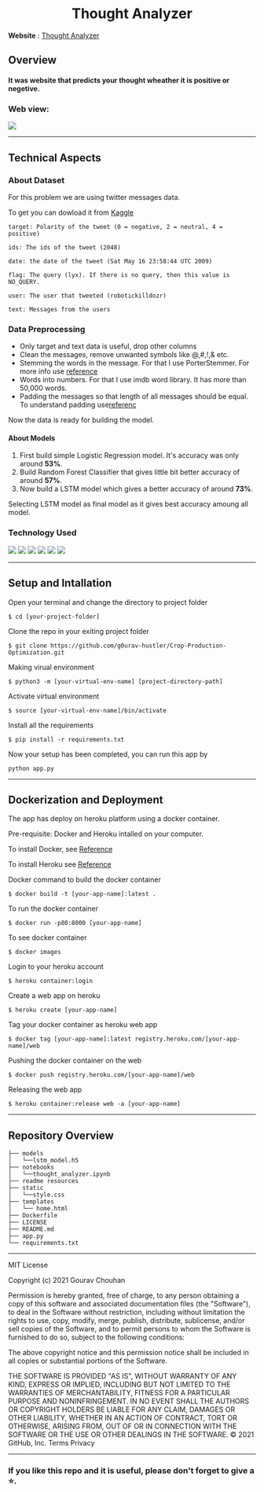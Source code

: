 <h1 align = 'center' >Thought Analyzer  </h1>

**Website** : [Thought Analyzer](https://thought-analyzer.herokuapp.com/)

## Overview 
#### It was website that predicts your thought wheather it is positive or negetive.

### Web view:
![](https://github.com/g0urav-hustler/Thought-Analyzer/blob/master/readme%20resources/web%20image.png)

----------------------------
## Technical Aspects

### About Dataset

For this problem we are using twitter messages data.

To get you can dowload it from [Kaggle](https://www.kaggle.com/kazanova/sentiment140)

```
target: Polarity of the tweet (0 = negative, 2 = neutral, 4 = positive)

ids: The ids of the tweet (2048)

date: the date of the tweet (Sat May 16 23:58:44 UTC 2009)

flag: The query (lyx). If there is no query, then this value is NO_QUERY.

user: The user that tweeted (robotickilldozr)

text: Messages from the users

```

### Data Preprocessing

- Only target and text data is useful, drop other columns
- Clean the messages, remove unwanted symbols like @,#,!,& etc.
- Stemming the words in the message. For that I use PorterStemmer. For more info use [reference](https://www.geeksforgeeks.org/python-stemming-words-with-nltk/)
- Words into numbers. For that I use imdb word library. It has more than 50,000 words. 
- Padding the messages so that length of all messages should be equal. To understand padding use[referenc](https://www.tensorflow.org/guide/keras/masking_and_padding)

Now the data is ready for building the model.

#### About Models
1. First build simple Logistic Regression model. It's accuracy was only around **53%**.
2. Build Random Forest Classifier that gives little bit better accuracy of around **57%**.
3. Now build a LSTM model which gives a better accuracy of around **73%**.

Selecting LSTM model as final model as it gives best accuracy amoung all model.

### Technology Used 
![](https://img.shields.io/badge/Python-3.7-blue.svg)
![](https://img.shields.io/badge/TF-2.6.0-blue.svg)
![](https://img.shields.io/badge/NLTK-3.6.3-blue.svg)
![](https://img.shields.io/badge/Flask-1.1.1-blue.svg)
![](https://img.shields.io/badge/Docker-20.10.12-blue.svg)
![](https://img.shields.io/badge/Heroku-7.59.1-blue.svg)

----------------------------
## Setup and Intallation

Open your terminal and change the directory to project folder
```
$ cd [your-project-folder]
```
Clone the repo in your exiting project folder
```
$ git clone https://github.com/g0urav-hustler/Crop-Production-Optimization.git
```
Making virual environment 
```
$ python3 -m [your-virtual-env-name] [project-directory-path]
```
Activate virtual environment 
```
$ source [your-virtual-env-name]/bin/activate
```
Install all the requirements
```
$ pip install -r requirements.txt
```
Now your setup has been completed, you can run this app by
```
python app.py
```
----------------------------
## Dockerization and Deployment
The app has deploy on heroku platform using a docker container.

Pre-requisite: Docker and Heroku intalled on your computer.

To install Docker, see [Reference](https://runnable.com/docker/getting-started/)

To install Heroku see [Reference](https://devcenter.heroku.com/articles/heroku-cli)

Docker command to build the docker container
```
$ docker build -t [your-app-name]:latest .
 ```
To run the docker container
``` 
$ docker run -p80:8000 [your-app-name]
```
To see docker container 
```
$ docker images
```
Login to your heroku account
```
$ heroku container:login
```
Create a web app on heroku
```
$ heroku create [your-app-name]
```
Tag your docker container as heroku web app
```
$ docker tag [your-app-name]:latest registry.heroku.com/[your-app-name]/web
```
Pushing the docker container on the web
```
$ docker push registry.heroku.com/[your-app-name]/web
```
Releasing the web app
```
$ heroku container:release web -a [your-app-name]
```

----------------------------
## Repository Overview
```
├── models
│   └──lstm_model.h5
├── notebooks 
│   └──thought_analyzer.ipynb
├── readme resources
├── static 
│   └──style.css
├── templates
│   └── home.html
├── Dockerfile
├── LICENSE
├── README.md
├── app.py
└── requirements.txt
```
----------------------------
MIT License

Copyright (c) 2021 Gourav Chouhan

Permission is hereby granted, free of charge, to any person obtaining a copy of this software and associated documentation files (the "Software"), to deal in the Software without restriction, including without limitation the rights to use, copy, modify, merge, publish, distribute, sublicense, and/or sell
copies of the Software, and to permit persons to whom the Software is
furnished to do so, subject to the following conditions:

The above copyright notice and this permission notice shall be included in all
copies or substantial portions of the Software.

THE SOFTWARE IS PROVIDED "AS IS", WITHOUT WARRANTY OF ANY KIND, EXPRESS OR
IMPLIED, INCLUDING BUT NOT LIMITED TO THE WARRANTIES OF MERCHANTABILITY,
FITNESS FOR A PARTICULAR PURPOSE AND NONINFRINGEMENT. IN NO EVENT SHALL THE
AUTHORS OR COPYRIGHT HOLDERS BE LIABLE FOR ANY CLAIM, DAMAGES OR OTHER
LIABILITY, WHETHER IN AN ACTION OF CONTRACT, TORT OR OTHERWISE, ARISING FROM,
OUT OF OR IN CONNECTION WITH THE SOFTWARE OR THE USE OR OTHER DEALINGS IN THE
SOFTWARE.
© 2021 GitHub, Inc.
Terms
Privacy

----------------------------

### If you like this repo and it is useful, please don't forget to give a ⭐.
